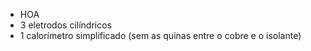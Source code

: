 - HOA
- 3 eletrodos cilíndricos
- 1 calorímetro simplificado (sem as quinas entre o cobre e o isolante)